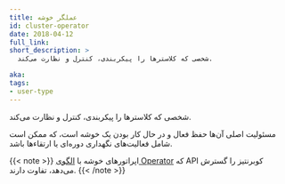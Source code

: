 ```yaml
---
title: عملگر خوشه
id: cluster-operator
date: 2018-04-12
full_link: 
short_description: >
  شخصی که کلاسترها را پیکربندی، کنترل و نظارت می‌کند.

aka: 
tags:
- user-type
---
```

 شخصی که کلاسترها را پیکربندی، کنترل و نظارت می‌کند.

<!--more--> 

مسئولیت اصلی آن‌ها حفظ فعال و در حال کار بودن یک خوشه است، که ممکن است شامل فعالیت‌های نگهداری دوره‌ای یا ارتقاءها باشد.<br>

{{< note >}}
اپراتورهای خوشه با [الگوی Operator](/docs/concepts/extend-kubernetes/operator/) که API کوبرنتیز را گسترش می‌دهد، تفاوت دارند.
{{< /note >}}

